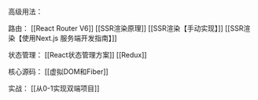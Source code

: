 高级用法：


路由：
[[React Router V6]]
[[SSR渲染原理]]
[[SSR渲染【手动实现】]]
[[SSR渲染【使用Next.js 服务端开发指南】]]

状态管理：
[[React状态管理方案]]
[[Redux]]

核心源码：
[[虚拟DOM和Fiber]]

实战：
[[从0-1实现双端项目]]
